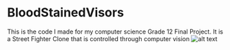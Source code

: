 # BloodStainedVisors
This is the code I made for my computer science Grade 12 Final Project. It is a Street Fighter Clone that is controlled through computer vision
![alt text](https://github.com/Toyotra/BloodStainedVisors/tree/main/MenkaraJad-final/Cover.png "Logo Title Text 1")
